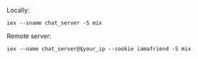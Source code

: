 Locally:

```
iex --sname chat_server -S mix
```

Remote server:

```
iex --name chat_server@$your_ip --cookie iamafriend -S mix
```

